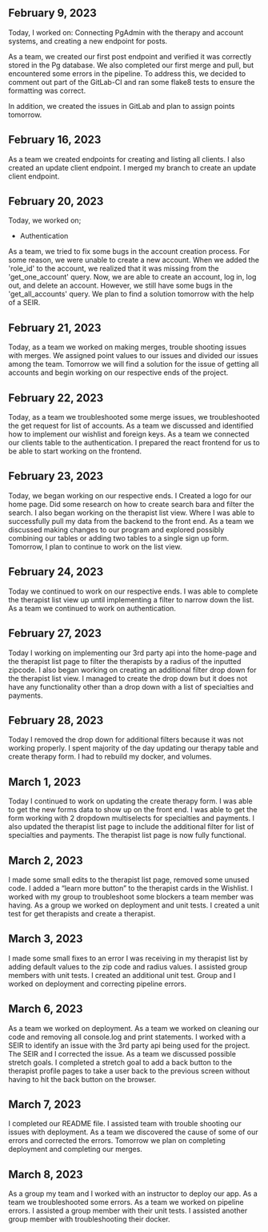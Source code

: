 ## February 9, 2023

Today, I worked on:
Connecting PgAdmin with the therapy and account systems, and creating a new endpoint for posts.


As a team, we created our first post endpoint and verified it was correctly stored in the Pg database. We also completed our first merge and pull, but encountered some errors in the pipeline. To address this, we decided to comment out part of the GitLab-CI and ran some flake8 tests to ensure the formatting was correct.

In addition, we created the issues in GitLab and plan to assign points tomorrow.


## February 16, 2023

As a team we created endpoints for creating and listing all clients. I also created an update client endpoint. I merged my branch to create an update client endpoint.


## February 20, 2023

Today, we worked on;

* Authentication

As a team, we tried to fix some bugs in the account creation process. For some reason, we were unable to create a new account. When we added the 'role_id' to the account, we realized that it was missing from the 'get_one_account' query. Now, we are able to create an account, log in, log out, and delete an account. However, we still have some bugs in the 'get_all_accounts' query. We plan to find a solution tomorrow with the help of a SEIR.


## February 21, 2023

Today, as a team we worked on making merges, trouble shooting issues with merges. We assigned point values to our issues and divided our issues among the team. Tomorrow we will find a solution for the issue of getting all accounts and begin working on our respective ends of the project.


## February 22, 2023

Today, as a team we troubleshooted some merge issues, we troubleshooted the get request for list of accounts. As a team we discussed and identified how to implement our wishlist and foreign keys. As a team we connected our clients table to the authentication. I prepared the react frontend for us to be able to start working on the frontend.


## February 23, 2023

Today, we began working on our respective ends. I Created a logo for our home page. Did some research on how to create search bara and filter the search. I also began working on the therapist list view. Where I was able to successfully pull my data from the backend to the front end. As a team we discussed making changes to our program and explored possibly combining our tables or adding two tables to a single sign up form. Tomorrow, I plan to continue to work on the list view.


## February 24, 2023

Today we continued to work on our respective ends. I was able to complete the therapist list view up until implementing a filter to narrow down the list. As a team we continued to work on authentication.


## February 27, 2023

Today I working on implementing our 3rd party api into the home-page and the therapist list page to filter the therapists by a radius of the inputted zipcode. I also began working on creating an additional filter drop down for the therapist list view. I managed to create the drop down but it does not have any functionality other than a drop down with a list of specialties and payments.


## February 28, 2023

Today I removed the drop down for additional filters because it was not working properly. I spent majority of the day updating our therapy table and create therapy form. I had to rebuild my docker, and volumes.


## March 1, 2023

Today I continued to work on updating the create therapy form. I was able to get the new forms data to show up on the front end. I was able to get the form working with 2 dropdown multiselects for specialties and payments. I also updated the therapist list page to include the additional filter for list of specialties and payments. The therapist list page is now fully functional.


## March 2, 2023

I made some small edits to the therapist list page, removed some unused code. I added a “learn more button” to the therapist cards in the Wishlist. I worked with my group to troubleshoot some blockers a team member was having. As a group we worked on deployment and unit tests. I created a unit test for get therapists and create a therapist.


## March 3, 2023

I made some small fixes to an error I was receiving in my therapist list by adding default values to the zip code and radius values. I assisted group members with unit tests. I created an additional unit test. Group and I worked on deployment and correcting pipeline errors.


## March 6, 2023

As a team we worked on deployment. As a team we worked on cleaning our code and removing all console.log and print statements. I worked with a SEIR to identify an issue with the 3rd party api being used for the project. The SEIR and I corrected the issue. As a team we discussed possible stretch goals. I completed a stretch goal to add a back button to the therapist profile pages to take a user back to the previous screen without having to hit the back button on the browser.

## March 7, 2023

I completed our README file. I assisted team with trouble shooting our issues with deployment. As a team we discovered the cause of some of our errors and corrected the errors. Tomorrow we plan on completing deployment and completing our merges.


## March 8, 2023

As a group my team and I worked with an instructor to deploy our app. As a team we troubleshooted some errors. As a team we worked on pipeline errors. I assisted a group member with their unit tests. I assisted another group member with troubleshooting their docker.
